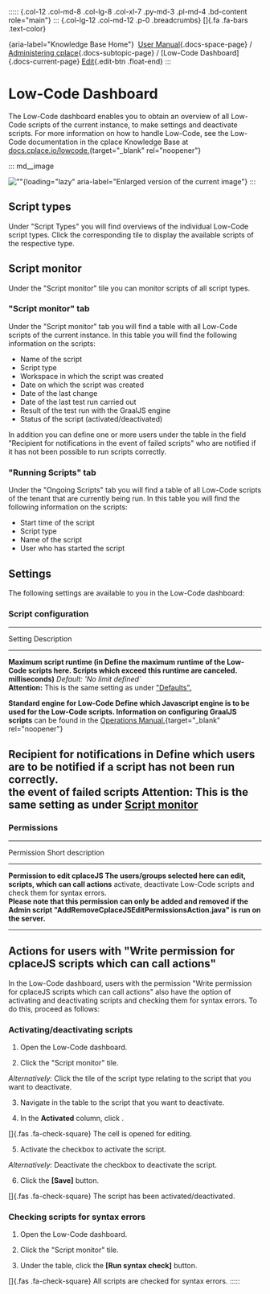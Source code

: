 ::::: {.col-12 .col-md-8 .col-lg-8 .col-xl-7 .py-md-3 .pl-md-4 .bd-content role="main"}
::: {.col-lg-12 .col-md-12 .p-0 .breadcrumbs}
[]{.fa .fa-bars .text-color}

[](https://docs.cplace.io/){aria-label="Knowledge Base Home"}  [User
Manual](/user-manual-en/){.docs-space-page} / [Administering
cplace](/user-manual-en/cplace-administrieren/){.docs-subtopic-page} /
[Low-Code Dashboard]{.docs-current-page} [
Edit](https://github.com/collaborationfactory/cplace-doc-user-enu/blob/release/25.2/cplace-administrieren/low-code-dashboard/low-code-dashboard.md){.edit-btn
.float-end}
:::

# Low-Code Dashboard

The Low-Code dashboard enables you to obtain an overview of all Low-Code
scripts of the current instance, to make settings and deactivate
scripts. For more information on how to handle Low-Code, see the
Low-Code documentation in the cplace Knowledge Base at
[docs.cplace.io/lowcode.](https://docs.cplace.io/lowcode/){target="_blank"
rel="noopener"}

::: md__image
[](../../graphics/cplace-administrieren/Low-Code_Dashboard_Home-de.png)

![\"\"](../../graphics/cplace-administrieren/Low-Code_Dashboard_Home-de.png){loading="lazy"
aria-label="Enlarged version of the current image"}
:::

## Script types

Under "Script Types" you will find overviews of the individual Low-Code
script types. Click the corresponding tile to display the available
scripts of the respective type.

## Script monitor

Under the "Script monitor" tile you can monitor scripts of all script
types.

### "Script monitor" tab

Under the "Script monitor" tab you will find a table with all Low-Code
scripts of the current instance. In this table you will find the
following information on the scripts:

- Name of the script
- Script type
- Workspace in which the script was created
- Date on which the script was created
- Date of the last change
- Date of the last test run carried out
- Result of the test run with the GraalJS engine
- Status of the script (activated/deactivated)

In addition you can define one or more users under the table in the
field "Recipient for notifications in the event of failed scripts" who
are notified if it has not been possible to run scripts correctly.

### "Running Scripts" tab

Under the "Ongoing Scripts" tab you will find a table of all Low-Code
scripts of the tenant that are currently being run. In this table you
will find the following information on the scripts:

- Start time of the script
- Script type
- Name of the script
- User who has started the script

## Settings

The following settings are available to you in the Low-Code dashboard:

### Script configuration

  ---------------------------------------------------------------------------------------------------------------------------------------------
  Setting                             Description
  ----------------------------------- ---------------------------------------------------------------------------------------------------------
  **Maximum script runtime (in        Define the maximum runtime of the Low-Code scripts here. Scripts which exceed this runtime are canceled.\
  milliseconds)**                     *Default: 'No limit defined\`*\
                                      **Attention:** This is the same setting as under
                                      ["Defaults".](/user-manual-en/cplace-administrieren/applikationseinstellungen/voreinstellungen/)

  **Standard engine for Low-Code      Define which Javascript engine is to be used for the Low-Code scripts. Information on configuring GraalJS
  scripts**                           can be found in the [Operations
                                      Manual.](https://docs.cplace.io/ops/installing-cplace/configuration-for-using-graaljs/){target="_blank"
                                      rel="noopener"}

  **Recipient for notifications in    Define which users are to be notified if a script has not been run correctly.\
  the event of failed scripts**       **Attention:** This is the same setting as under [Script monitor](#script-monitor)
  ---------------------------------------------------------------------------------------------------------------------------------------------

### Permissions

  -----------------------------------------------------------------------------------
  Permission                          Short description
  ----------------------------------- -----------------------------------------------
  **Permission to edit cplaceJS       The users/groups selected here can edit,
  scripts, which can call actions**   activate, deactivate Low-Code scripts and check
                                      them for syntax errors.\
                                      **Please note that this permission can only be
                                      added and removed if the Admin script
                                      "AddRemoveCplaceJSEditPermissionsAction.java"
                                      is run on the server.**

  -----------------------------------------------------------------------------------

## Actions for users with "Write permission for cplaceJS scripts which can call actions"

In the Low-Code dashboard, users with the permission "Write permission
for cplaceJS scripts which can call actions" also have the option of
activating and deactivating scripts and checking them for syntax errors.
To do this, proceed as follows:

### Activating/deactivating scripts

1.  Open the Low-Code dashboard.

2.  Click the "Script monitor" tile.

*Alternatively:* Click the tile of the script type relating to the
script that you want to deactivate.

3.  Navigate in the table to the script that you want to deactivate.

4.  In the **Activated** column, click .

[]{.fas .fa-check-square} The cell is opened for editing.

5.  Activate the checkbox to activate the script.

*Alternatively:* Deactivate the checkbox to deactivate the script.

6.  Click the **\[Save\]** button.

[]{.fas .fa-check-square} The script has been activated/deactivated.

### Checking scripts for syntax errors

1.  Open the Low-Code dashboard.

2.  Click the "Script monitor" tile.

3.  Under the table, click the **\[Run syntax check\]** button.

[]{.fas .fa-check-square} All scripts are checked for syntax errors.
:::::
